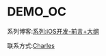 # DEMO_OC


系列博客:<a href="http://blog.csdn.net/spicyshrimp/article/details/62218521">系列:iOS开发-前言+大纲</a>

联系方式:<a href="mailto:78268731@qq.com">Charles</a>
